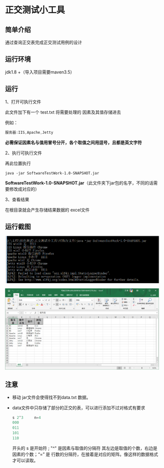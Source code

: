 # 正交测试小工具

##  简单介绍

通过查询正交表完成正交测试用例的设计

## 运行环境

jdk1.8 +（导入项目需要maven3.5）

## 运行

1、打开可执行文件

此文件加下有一个 test.txt 将需要处理的 因素及其值存储进去

例如：

```java
服务器:IIS,Apache,Jetty
```

**必需保证因素名与值用冒号分开，各个取值之间用逗号，且都是英文字符**



2、执行可执行文件

再此位置执行

```shell
java -jar SoftwareTestWork-1.0-SNAPSHOT.jar
```

**SoftwareTestWork-1.0-SNAPSHOT.jar**（此文件夹下jar包的名字，不同的话需要修改成对应的）

3、查看结果

在根目录就会产生存储结果数据的 excel文件

## 运行截图

![](.\images\QQ截图20200314085947.png)

![](.\images\QQ截图20200314090031.png)

## 注意

- 移动 jar文件会使得找不到data.txt 数据。

- data文件中只存储了部分的正交的表，可以进行添加不过对格式有要求

  ```java
  s 2^3     n=4
  000
  011
  101
  110
  ```

  开头的 s 是开始符  ;  "^" 是因素与取值的分隔符 其左边是取值的个数，右边是因素的个数；“=” 是 行数的分隔符，在接着是对应的矩阵。像这样的数据格式才可以读取。

